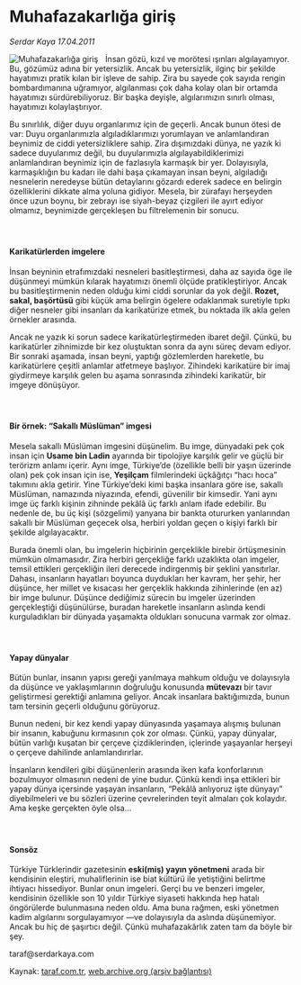 # Muhafazakarlığa giriş

*Serdar Kaya 17.04.2011*

<div class="yazi"><img align="left" alt="Muhafazakarlığa giriş" border="0" src="http://www.taraf.com.tr/fotoraflar/makaleler/muhafazakarliga-giris_1174_orijinal.jpg" style="border-right-width:10px; border-color:#FFFFFF"/><p>İnsan gözü, kızıl ve morötesi ışınları algılayamıyor. Bu, gözümüz adına bir yetersizlik. Ancak bu yetersizlik, ilginç bir şekilde hayatımızı pratik kılan bir işleve de sahip. Zira bu sayede çok sayıda rengin bombardımanına uğramıyor, algılanması çok daha kolay olan bir ortamda hayatımızı sürdürebiliyoruz. Bir başka deyişle, algılarımızın sınırlı olması, hayatımızı kolaylaştırıyor.</p>
<p>Bu sınırlılık, diğer duyu organlarımız için de geçerli. Ancak bunun ötesi de var: Duyu organlarımızla algıladıklarımızı yorumlayan ve anlamlandıran beynimiz de ciddi yetersizliklere sahip. Zira dışımızdaki dünya, ne yazık ki sadece duyularımız değil, bu duyularımızla algılayabildiklerimizi anlamlandıran beynimiz için de fazlasıyla karmaşık bir yer. Dolayısıyla, karmaşıklığın bu kadarı ile dahi başa çıkamayan insan beyni, algıladığı nesnelerin neredeyse bütün detaylarını gözardı ederek sadece en belirgin özelliklerini dikkate alma yoluna gidiyor. Mesela, bir zürafayı herşeyden önce uzun boynu, bir zebrayı ise siyah-beyaz çizgileri ile ayırt ediyor olmamız, beynimizde gerçekleşen bu filtrelemenin bir sonucu.</p>
<h4> </h4>
<h4>Karikatürlerden imgelere</h4>
<p>İnsan beyninin etrafımızdaki nesneleri basitleştirmesi, daha az sayıda öge ile düşünmeyi mümkün kılarak hayatımızı önemli ölçüde pratikleştiriyor. Ancak bu basitleştirmenin neden olduğu kimi ciddi sorunlar da yok değil. <strong>Rozet, sakal, başörtüsü</strong> gibi küçük ama belirgin ögelere odaklanmak suretiyle tıpkı diğer nesneler gibi insanları da karikatürize etmek, bu noktada ilk akla gelen örnekler arasında.</p>
<p>Ancak ne yazık ki sorun sadece karikatürleştirmeden ibaret değil. Çünkü, bu karikatürler zihnimizde bir kez oluştuktan sonra da aynı süreç devam ediyor. Bir sonraki aşamada, insan beyni, yaptığı gözlemlerden hareketle, bu karikatürlere çeşitli anlamlar atfetmeye başlıyor. Zihindeki karikatüre bir imaj giydirmeye karşılık gelen bu aşama sonrasında zihindeki karikatür, bir imgeye dönüşüyor.</p>
<h4> </h4>
<h4>Bir örnek: “Sakallı Müslüman” imgesi</h4>
<p>Mesela sakallı Müslüman imgesini düşünelim. Bu imge, dünyadaki pek çok insan için <strong>Usame bin Ladin</strong> ayarında bir tipolojiye karşılık gelir ve güçlü bir terörizm anlamı içerir. Aynı imge, Türkiye’de (özellikle belli bir yaşın üzerinde olan) pek çok insan için ise, <strong>Yeşilçam</strong> filmlerindeki üçkâğıtçı “hacı hoca” takımını akla getirir. Yine Türkiye’deki kimi başka insanlara göre ise, sakallı Müslüman, namazında niyazında, efendi, güvenilir bir kimsedir. Yani aynı imge üç farklı kişinin zihninde pekâlâ üç farklı anlam ifade edebilir. Bu nedenle de, bu üç kişi (sözgelimi) yanyana bir bankta otururken yanlarından sakallı bir Müslüman geçecek olsa, herbiri yoldan geçen o kişiyi farklı bir şekilde algılayacaktır.</p>
<p>Burada önemli olan, bu imgelerin hiçbirinin gerçeklikle birebir örtüşmesinin mümkün olmamasıdır. Zira herbiri gerçekliğe farklı uzaklıkta olan imgeler, temsil ettikleri gerçekliğin ileri derecede indirgenmiş bir şeklini yansıtırlar. Dahası, insanların hayatları boyunca duydukları her kavram, her şehir, her düşünce, her millet ve kısacası her gerçeklik hakkında zihinlerinde (en az) bir imge bulunur. Düşünce dediğimiz sürecin bu imgeler üzerinden gerçekleştiği düşünülürse, buradan hareketle insanların aslında kendi kurguladıkları bir dünyada yaşamakta oldukları sonucuna varmak zor olmaz.</p>
<h4> </h4>
<h4>Yapay dünyalar</h4>
<p>Bütün bunlar, insanın yapısı gereği yanılmaya mahkum olduğu ve dolayısıyla da düşünce ve yaklaşımlarının doğruluğu konusunda <strong>mütevazı</strong> bir tavır geliştirmesi gerektiği anlamına geliyor. Ancak insanlara baktığımızda, bunun tam tersinin geçerli olduğunu görüyoruz.</p>
<p>Bunun nedeni, bir kez kendi yapay dünyasında yaşamaya alışmış bulunan bir insanın, kabuğunu kırmasının çok zor olması. Çünkü, yapay dünyalar, bütün varlığı kuşatan bir çerçeve çizdiklerinden, içlerinde yaşayanlar herşeyi o çerçeve dahilinde anlamlandırırlar.</p>
<p>İnsanların kendileri gibi düşünenlerin arasında iken kafa konforlarının bozulmuyor olmasının nedeni de yine budur. Çünkü kendi inşa ettikleri bir yapay dünya içersinde yaşayan insanların, “Pekâlâ anlıyoruz işte dünyayı” diyebilmeleri ve bu sözleri üzerine çevrelerinden teyit almaları çok kolaydır. Ama keşke gerçekten öyle olsa...</p>
<h4> </h4>
<h4>Sonsöz</h4>
<p>Türkiye Türklerindir gazetesinin <strong>eski(miş) yayın yönetmeni</strong> arada bir kendisinin eleştiri, muhaliflerinin ise biat kültürü ile yetiştiğini belirtme ihtiyacı hissediyor. Bunlar onun imgeleri. Gerçi bu ve benzeri imgeler, kendisinin özellikle son 10 yıldır Türkiye siyaseti hakkında hep hatalı öngörülerde bulunmasına neden oldu. Ama buna rağmen, eski yönetmen kadim algılarını sorgulayamıyor —ve dolayısıyla da aslında düşünemiyor. Ancak bu hiç de şaşırtıcı değil. Çünkü muhafazakârlık zaten tam da böyle bir şey.</p>
<p>taraf@serdarkaya.com</p>
</div>

Kaynak: [taraf.com.tr](http://www.taraf.com.tr:80/serdar-kaya/makale-muhafazakarliga-giris.htm), [web.archive.org (arşiv bağlantısı)](http://web.archive.org/web/20131213010902/http://www.taraf.com.tr:80/serdar-kaya/makale-muhafazakarliga-giris.htm)
